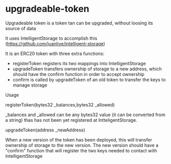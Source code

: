 # upgradeable-token

Upgradeable token is a token tan can be upgraded, without loosing its source of data

It uses IntelligentStorage to accomplish this (https://github.com/juanlive/intelligent-storage)

It is an ERC20 token with three extra functions:

- registerToken registers its two mappings into IntelligentStorage
- upgradeToken transfers ownership of storage to a new address, which should have the confirm function in order to accept ownership
- confirm is called by upgradeToken of an old token to transfer the keys to manage storage


Usage

registerToken(bytes32 _balances,bytes32 _allowed)

_balances and _allowed can be any bytes32 value (it can be converted from a string) thas has not been yet registered at IntteligentStorage. 

upgradeToken(address _newAddress)

When a new version of the token has been deployed, this will transfer ownership of storage to the new version. The new version should have a "confirm" function that will register the two keys needed to contact with IntelligentStorage

